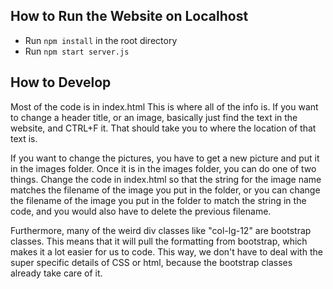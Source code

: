 
## How to Run the Website on Localhost

* Run `npm install` in the root directory
* Run `npm start server.js`



## How to Develop
Most of the code is in index.html
This is where all of the info is. If you want to change a header title, or an image, basically just find the text in the website, and CTRL+F it. That should take you to where the location of that text is. 

If you want to change the pictures, you have to get a new picture and put it in the images folder. Once it is in the images folder, you can do one of two things. Change the code in index.html so that the string for the image name matches the filename of the image you put in the folder, or you can change the filename of the image you put in the folder to match the string in the code, and you would also have to delete the previous filename. 

Furthermore, many of the weird div classes like "col-lg-12" are bootstrap classes. This means that it will pull the formatting from bootstrap, which makes it a lot easier for us to code. This way, we don't have to deal with the super specific details of CSS or html, because the bootstrap classes already take care of it. 
